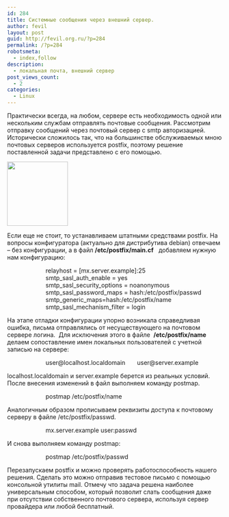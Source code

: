 ```yaml
---
id: 284
title: Системные сообщения через внешний сервер.
author: fevil
layout: post
guid: http://fevil.org.ru/?p=284
permalink: /?p=284
robotsmeta:
  - index,follow
description:
  - локальная почта, внешний сервер
post_views_count:
  - 2
categories:
  - Linux
---
```

Практически всегда, на любом, сервере есть необходимость одной или нескольким службам отправлять почтовые сообщения. Рассмотрим отправку сообщений через почтовый сервер с smtp авторизацией. <!--more-->Исторически сложилось так, что на большинстве обслуживаемых мною почтовых серверов используется postfix, поэтому решение поставленной задачи представлено с его помощью.

<img class="aligncenter size-full wp-image-286" title="localpost" src="http://fevil.org.ru/wp-content/uploads/2011/12/postman1.gif" alt="" width="142" height="150" />

Если еще не стоит, то устанавливаем штатными средствами postfix. На вопросы конфигуратора (актуально для дистрибутива debian) отвечаем &#8211; без конфигурации, а в файл **/etc/postfix/main.cf**   добавляем нужную нам конфигурацию:

<p style="padding-left: 90px;">
  relayhost = [mx.server.example]:25<br /> smtp_sasl_auth_enable = yes<br /> smtp_sasl_security_options = noanonymous<br /> smtp_sasl_password_maps = hash:/etc/postfix/passwd<br /> smtp_generic_maps=hash:/etc/postfix/name<br /> smtp_sasl_mechanism_filter = login
</p>

На этапе отладки конфигурации упорно возникала справедливая ошибка, письма отправлялись от несуществующего на почтовом сервере логина.  Для исключения этого в файле  **/etc/postfix/name**  делаем сопоставление имен локальных пользователей с учетной записью на сервере:

<p style="padding-left: 90px;">
  user@localhost.localdomain       user@server.example
</p>

localhost.localdomain и server.example берется из реальных условий. После внесения изменений в файл выполняем команду postmap.

<p style="padding-left: 90px;">
  postmap /etc/postfix/name
</p>

Аналогичным образом прописываем реквизиты доступа к почтовому серверу в файле /etc/postfix/passwd.

<p style="padding-left: 90px;">
  mx.server.example user:passwd
</p>

И снова выполняем команду postmap:

<p style="padding-left: 90px;">
  postmap /etc/postfix/passwd
</p>

Перезапускаем postfix и можно проверять работоспособность нашего решения. Сделать это можно отправив тестовое письмо с помощью консольной утилиты mail. Отмечу что задача решена наиболее универсальным способом, который позволит слать сообщения даже при отсутствии собственного почтового сервера, используя сервер провайдера или любой бесплатный.

<p style="padding-left: 90px;">